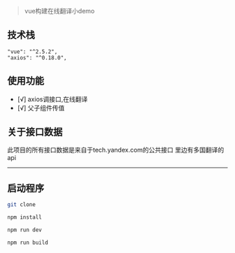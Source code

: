 


> vue构建在线翻译小demo



 ## 技术栈
```
"vue": "^2.5.2",
"axios": "^0.18.0",
```

## 使用功能
- [√] axios调接口,在线翻译
- [√] 父子组件传值


## 关于接口数据
此项目的所有接口数据是来自于tech.yandex.com的公共接口 里边有多国翻译的api

----

## 启动程序
``` bash
git clone

npm install

npm run dev

npm run build

```
